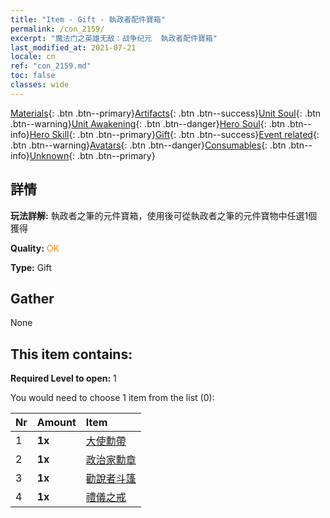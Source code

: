 ```yaml
---
title: "Item - Gift - 執政者配件寶箱"
permalink: /con_2159/
excerpt: "魔法门之英雄无敌：战争纪元  執政者配件寶箱"
last_modified_at: 2021-07-21
locale: cn
ref: "con_2159.md"
toc: false
classes: wide
---
```

 [Materials](/ItemsCN/){: .btn .btn--primary}[Artifacts](/ItemsCN/Artifacts/){: .btn .btn--success}[Unit Soul](/ItemsCN/UnitSoul/){: .btn .btn--warning}[Unit Awakening](/ItemsCN/UnitAwakening/){: .btn .btn--danger}[Hero Soul](/ItemsCN/HeroSoul/){: .btn .btn--info}[Hero Skill](/ItemsCN/HeroSkill/){: .btn .btn--primary}[Gift](/ItemsCN/Gift/){: .btn .btn--success}[Event related](/ItemsCN/Events/){: .btn .btn--warning}[Avatars](/ItemsCN/Avatars/){: .btn .btn--danger}[Consumables](/ItemsCN/Consumables/){: .btn .btn--info}[Unknown](/ItemsCN/Unknown/){: .btn .btn--primary}

## 詳情
 **玩法詳解:** 執政者之筆的元件寶箱，使用後可從執政者之筆的元件寶物中任選1個獲得

 **Quality:** <span style="color: #FF8C00">OK</span>

 **Type:** Gift

## Gather

  None

## This item contains:

 **Required Level to open:** 1

 You would need to choose 1 item from the list (0):

  | Nr | Amount |     Item    |
  |:---|:-------|:------------|
  | 1 |  **1x** | [大使勳帶](/cn/Items/art_2154/) |  | 
  | 2 |  **1x** | [政治家勳章](/cn/Items/art_2155/) |  | 
  | 3 |  **1x** | [勸說者斗篷](/cn/Items/art_2156/) |  | 
  | 4 |  **1x** | [禮儀之戒](/cn/Items/art_2157/) |  | 
